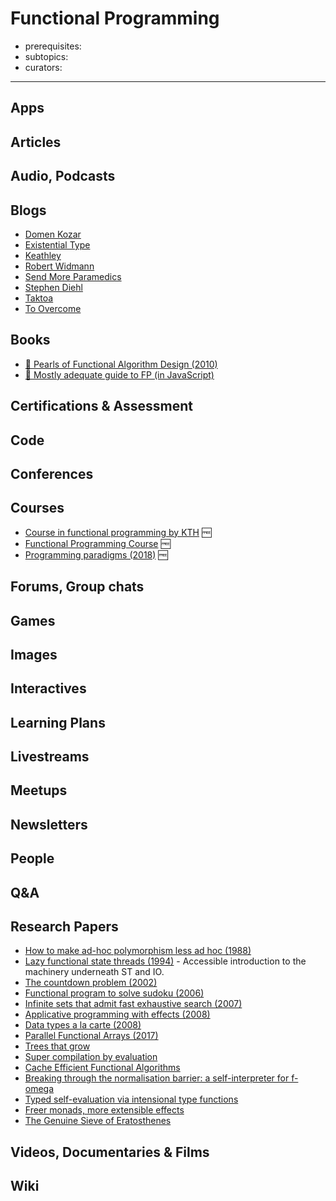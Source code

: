 # Functional Programming

- prerequisites:
- subtopics:
- curators:

------

## Apps

## Articles

## Audio, Podcasts

## Blogs

- [Domen Kozar](https://www.domenkozar.com)
- [Existential Type](https://existentialtype.wordpress.com/)
- [Keathley](http://keathley.io/)
- [Robert Widmann](http://xn--wxak1a.com/blog/)
- [Send More Paramedics](http://blog.fogus.me/)
- [Stephen Diehl](http://www.stephendiehl.com/posts/protolude.html)
- [Taktoa](http://taktoa.me/blog/)
- [To Overcome](http://www.parsonsmatt.org/)


## Books

- [📕 Pearls of Functional Algorithm Design (2010)](https://www.goodreads.com/book/show/8693802-pearls-of-functional-algorithm-design)
- [📖 Mostly adequate guide to FP (in JavaScript)](https://drboolean.gitbooks.io/mostly-adequate-guide-old/content/)


## Certifications & Assessment

## Code

## Conferences

## Courses

- [Course in functional programming by KTH](https://github.com/ID1019/functional-programming#readme) 🆓
- [Functional Programming Course](https://github.com/data61/fp-course#readme) 🆓
- [Programming paradigms (2018)](http://www.cs.nott.ac.uk/~pszgmh/pgp.html) 🆓

## Forums, Group chats

## Games

## Images

## Interactives

## Learning Plans

## Livestreams

## Meetups

## Newsletters

## People

## Q&A

## Research Papers

- [How to make ad-hoc polymorphism less ad hoc (1988)](https://pdfs.semanticscholar.org/cc7f/2242dba6f09023128897762d07517f13ba4a.pdf)
- [Lazy functional state threads (1994)](https://www.microsoft.com/en-us/research/wp-content/uploads/1994/06/lazy-functional-state-threads.pdf) - Accessible introduction to the machinery underneath ST and IO.
- [The countdown problem (2002)](http://www.cs.nott.ac.uk/%7Epszgmh/countdown.pdf)
- [Functional program to solve sudoku (2006)](http://www.cs.tufts.edu/%7Enr/cs257/archive/richard-bird/sudoku.pdf)
- [Infinite sets that admit fast exhaustive search (2007)](http://www.cs.bham.ac.uk/%7Emhe/papers/exhaustive.pdf)
- [Applicative programming with effects (2008)](http://www.staff.city.ac.uk/%7Eross/papers/Applicative.html)
- [Data types a la carte (2008)](http://www.cs.ru.nl/%7EW.Swierstra/Publications/DataTypesALaCarte.pdf)
- [Parallel Functional Arrays (2017)](http://www.cs.cmu.edu/%7Erwh/papers/farray/popl17.pdf)
- [Trees that grow](https://www.microsoft.com/en-us/research/wp-content/uploads/2016/11/trees-that-grow.pdf)
- [Super compilation by evaluation](https://www.microsoft.com/en-us/research/wp-content/uploads/2016/07/supercomp-by-eval.pdf)
- [Cache Efficient Functional Algorithms](http://www.cs.cmu.edu/%7Erwh/papers/iolambda-cacm/cacm.pdf)
- [Breaking through the normalisation barrier: a self-interpreter for f-omega](http://compilers.cs.ucla.edu/popl16/)
- [Typed self-evaluation via intensional type functions](http://compilers.cs.ucla.edu/popl17/)
- [Freer monads, more extensible effects](http://okmij.org/ftp/Haskell/extensible/more.pdf)
- [The Genuine Sieve of Eratosthenes](https://www.cs.hmc.edu/~oneill/papers/Sieve-JFP.pdf)

## Videos, Documentaries & Films

## Wiki
